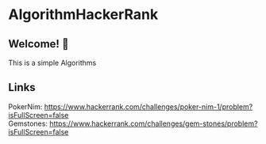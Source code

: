 # AlgorithmHackerRank

## Welcome! 👋
This is a simple Algorithms

## Links
PokerNim: https://www.hackerrank.com/challenges/poker-nim-1/problem?isFullScreen=false 
<br/>
Gemstones: https://www.hackerrank.com/challenges/gem-stones/problem?isFullScreen=false
